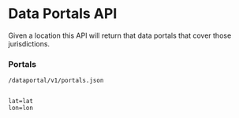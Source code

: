 Data Portals API
=========================


Given a location this API will return that data portals that cover those jurisdictions.


### Portals

    /dataportal/v1/portals.json
    
    
    lat=lat
    lon=lon
    



